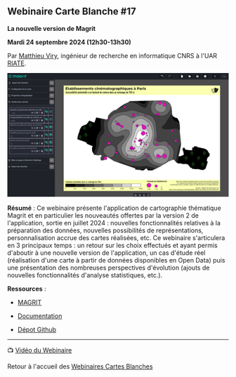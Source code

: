 ## Webinaire Carte Blanche #17

**La nouvelle version de Magrit**

**Mardi 24 septembre 2024 (12h30-13h30)** 



Par [Matthieu Viry](https://mthh.github.io/portfolio/), ingénieur de recherche en informatique CNRS à l'UAR [RIATE](https://riate.cnrs.fr/).

![Capture d'écran du logiciel Magrit, 2024](magrit-cinema.png)


**Résumé** : Ce webinaire présente l'application de cartographie thématique Magrit et en particulier les nouveautés offertes par la version 2 de l'application, sortie en juillet 2024 : nouvelles fonctionnalités relatives à la préparation des données, nouvelles possibilités de représentations, personnalisation accrue des cartes réalisées, etc.
Ce webinaire s'articulera en 3 principaux temps : un retour sur les choix effectués et ayant permis d'aboutir à une nouvelle version de l'application, un cas d'étude réel (réalisation d'une carte à partir de données disponibles en Open Data) puis une présentation des nombreuses perspectives d'évolution (ajouts de nouvelles fonctionnalités d'analyse statistiques, etc.).

**Ressources** : 

- [MAGRIT](https://magrit.cnrs.fr/)

- [Documentation](https://magrit.cnrs.fr/documentation.html) 

- [Dépot Github](https://github.com/riatelab/magrit) 

<hr/>

📺 [Vidéo du Webinaire](https://sharedocs.huma-num.fr/wl/?id=cw6jUGyiTn1C1Z50eP6G1D7mgODWSPbY)

Retour à l'accueil des [Webinaires Cartes Blanches](https://github.com/magisAR9/webinaires)

